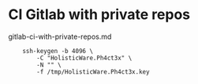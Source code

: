 # CI Gitlab with private repos

gitlab-ci-with-private-repos.md


```
    ssh-keygen -b 4096 \
        -C "HolisticWare.Ph4ct3x" \
        -N "" \
        -f /tmp/HolisticWare.Ph4ct3x.key
```
